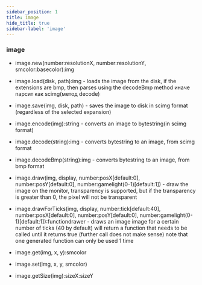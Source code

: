 ```yaml
---
sidebar_position: 1
title: image
hide_title: true
sidebar-label: 'image'
---
```


### image
* image.new(number:resolutionX, number:resolutionY, smcolor:basecolor):img
* image.load(disk, path):img - loads the image from the disk, if the extensions are bmp, then parses using the decodeBmp method
иначе парсит как scimg(метод decode)
* image.save(img, disk, path) - saves the image to disk in scimg format (regardless of the selected expansion)

* image.encode(img):string - converts an image to bytestring(in scimg format)
* image.decode(string):img - converts bytestring to an image, from scimg format
* image.decodeBmp(string):img - converts bytestring to an image, from bmp format

* image.draw(img, display, number:posX[default:0], number:posY[default:0], number:gamelight(0-1)[default:1]) - 
draw the image on the monitor, transparency is supported, but if the transparency is greater than 0, the pixel will not be transparent
* image.drawForTicks(img, display, number:tick[default:40], number:posX[default:0], number:posY[default:0], number:gamelight(0-1)[default:1]):functiondrawer -
draws an image image for a certain number of ticks (40 by default)
will return a function that needs to be called until it returns true (further call does not make sense)
note that one generated function can only be used 1 time
* image.get(img, x, y):smcolor
* image.set(img, x, y, smcolor)
* image.getSize(img):sizeX:sizeY